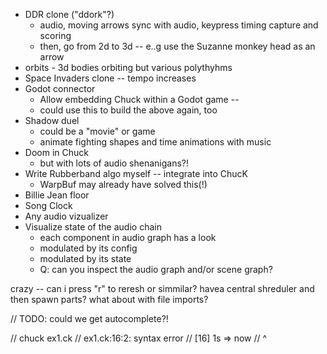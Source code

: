 - DDR clone ("ddork"?)
	- audio, moving arrows sync with audio, keypress timing capture and scoring
	- then, go from 2d to 3d -- e..g use the Suzanne monkey head as an arrow
- orbits - 3d bodies orbiting but various polythyhms
- Space Invaders clone -- tempo increases
- Godot connector
	- Allow embedding Chuck within a Godot game --
	- could use this to build the above again, too
- Shadow duel
	- could be a "movie" or game
	- animate fighting  shapes and time animations with music
- Doom in Chuck
	- but with lots of audio shenanigans?!
- Write Rubberband algo myself -- integrate into ChucK
  - WarpBuf may already have solved this(!)
- Billie Jean floor
- Song Clock
- Any audio vizualizer
- Visualize state of the audio chain
  - each component in audio graph has a look
  - modulated by its config
  - modulated by its state
  - Q: can you inspect the audio graph and/or scene graph?


crazy -- can i press "r" to reresh or simmilar? havea central shreduler and then spawn parts?
what about with file imports?

// TODO: could we get autocomplete?!

// chuck ex1.ck
// ex1.ck:16:2: syntax error
// [16] 1s => now
      // ^
